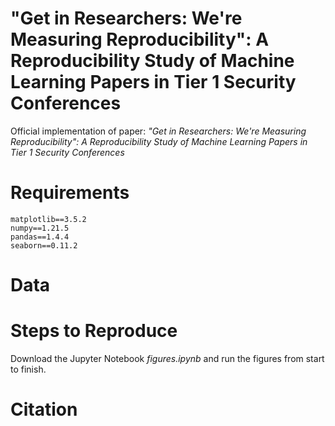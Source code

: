 # "Get in Researchers: We're Measuring Reproducibility": A Reproducibility Study of Machine Learning Papers in Tier 1 Security Conferences
Official implementation of paper: *"Get in Researchers: We're Measuring Reproducibility": A Reproducibility Study of Machine Learning Papers in Tier 1 Security Conferences*
# Requirements
<pre><code>matplotlib==3.5.2
numpy==1.21.5
pandas==1.4.4
seaborn==0.11.2
</code></pre>
# Data

# Steps to Reproduce
Download the Jupyter Notebook *figures.ipynb* and run the figures from start to finish.
# Citation


